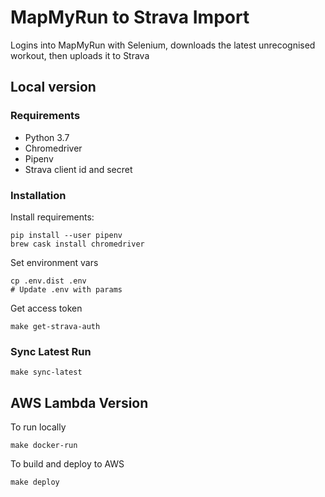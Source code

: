 # MapMyRun to Strava Import

Logins into MapMyRun with Selenium, 
downloads the latest unrecognised workout,
then uploads it to Strava

## Local version

### Requirements
- Python 3.7
- Chromedriver
- Pipenv
- Strava client id and secret

### Installation

Install requirements:
```
pip install --user pipenv
brew cask install chromedriver
```

Set environment vars
```
cp .env.dist .env
# Update .env with params
```
Get access token
```
make get-strava-auth
```

### Sync Latest Run


```
make sync-latest
```

## AWS Lambda Version

To run locally
```
make docker-run 
```

To build and deploy to AWS
```
make deploy
```
